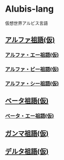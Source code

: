 # Alubis-lang
仮想世界アルビス言語

## [アルファ祖語(仮)](/Alpha/Alpha.md)

### [アルファ・エー祖語(仮)](/Alpha/A/A.md)

### [アルファ・ビー祖語(仮)](/Alpha/B/B.md)

### [アルファ・シー祖語(仮)](https://majukyi.github.io/Alubis/)

## [ベータ祖語(仮)](/Beta/Beta.md)

### [ベータ・エー祖語(仮)](/Beta/A/A.md)

## [ガンマ祖語(仮)](/Gamma/Gamma.md)

## [デルタ祖語(仮)](/Delta/Delta.md)
